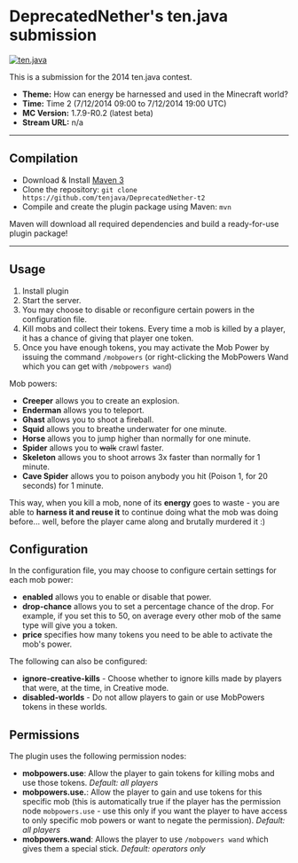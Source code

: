 DeprecatedNether's ten.java submission
==============================

[![ten.java](https://cdn.mediacru.sh/hu4CJqRD7AiB.svg)](https://tenjava.com/)

This is a submission for the 2014 ten.java contest.

- __Theme:__ How can energy be harnessed and used in the Minecraft world?
- __Time:__ Time 2 (7/12/2014 09:00 to 7/12/2014 19:00 UTC)
- __MC Version:__ 1.7.9-R0.2 (latest beta)
- __Stream URL:__ n/a

---------------------------------------

Compilation
-----------

- Download & Install [Maven 3](http://maven.apache.org/download.html)
- Clone the repository: `git clone https://github.com/tenjava/DeprecatedNether-t2`
- Compile and create the plugin package using Maven: `mvn`

Maven will download all required dependencies and build a ready-for-use plugin package!

---------------------------------------

Usage
-----

1. Install plugin
2. Start the server.
3. You may choose to disable or reconfigure certain powers in the configuration file.
4. Kill mobs and collect their tokens. Every time a mob is killed by a player, it has a chance of giving that player one token.
5. Once you have enough tokens, you may activate the Mob Power by issuing the command `/mobpowers` (or right-clicking the MobPowers Wand which you can get with `/mobpowers wand`)

Mob powers:
* **Creeper** allows you to create an explosion.
* **Enderman** allows you to teleport.
* **Ghast** allows you to shoot a fireball.
* **Squid** allows you to breathe underwater for one minute.
* **Horse** allows you to jump higher than normally for one minute.
* **Spider** allows you to ~~walk~~ crawl faster.
* **Skeleton** allows you to shoot arrows 3x faster than normally for 1 minute.
* **Cave Spider** allows you to poison anybody you hit (Poison 1, for 20 seconds) for 1 minute.

This way, when you kill a mob, none of its **energy** goes to waste - you are able to **harness it and reuse it** to continue doing what the mob was doing before... well, before the player came along and brutally murdered it :)

Configuration
-------------

In the configuration file, you may choose to configure certain settings for each mob power:
* **enabled** allows you to enable or disable that power.
* **drop-chance** allows you to set a percentage chance of the drop. For example, if you set this to 50, on average every other mob of the same type will give you a token.
* **price** specifies how many tokens you need to be able to activate the mob's power.

The following can also be configured:
* **ignore-creative-kills** - Choose whether to ignore kills made by players that were, at the time, in Creative mode.
* **disabled-worlds** - Do not allow players to gain or use MobPowers tokens in these worlds.

Permissions
-----------

The plugin uses the following permission nodes:
* **mobpowers.use**: Allow the player to gain tokens for killing mobs and use those tokens. *Default: all players*
* **mobpowers.use.<mob name>**: Allow the player to gain and use tokens for this specific mob (this is automatically true if the player has the permission node `mobpowers.use` - use this only if you want the player to have access to only specific mob powers or want to negate the permission). *Default: all players*
* **mobpowers.wand**: Allows the player to use `/mobpowers wand` which gives them a special stick. *Default: operators only*
